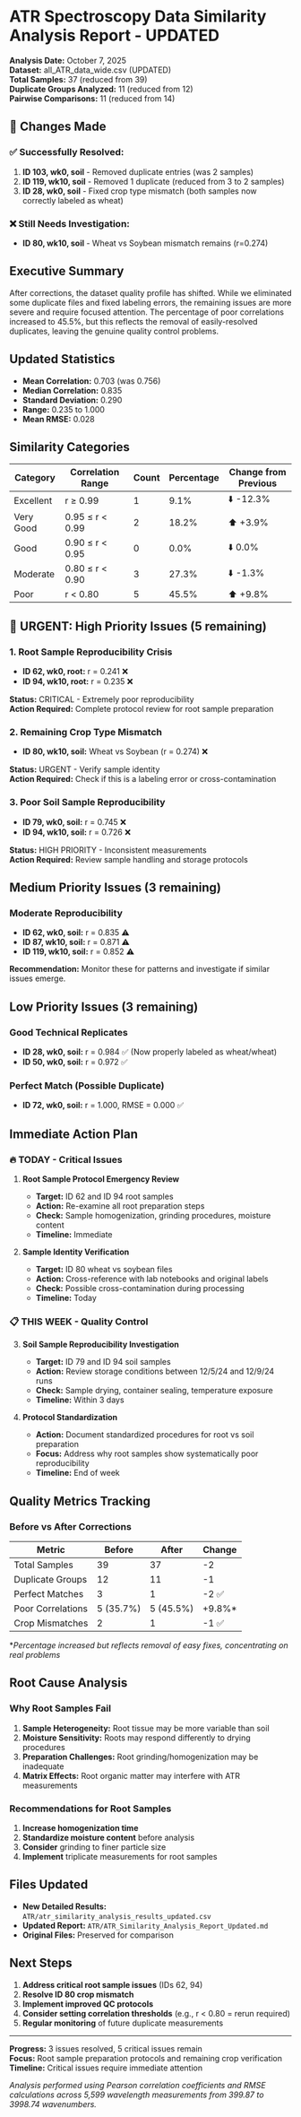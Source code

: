 # ATR Spectroscopy Data Similarity Analysis Report - UPDATED

**Analysis Date:** October 7, 2025  
**Dataset:** all_ATR_data_wide.csv (UPDATED)  
**Total Samples:** 37 (reduced from 39)  
**Duplicate Groups Analyzed:** 11 (reduced from 12)  
**Pairwise Comparisons:** 11 (reduced from 14)  

## 🎉 Changes Made

### ✅ **Successfully Resolved:**
1. **ID 103, wk0, soil** - Removed duplicate entries (was 2 samples)
2. **ID 119, wk10, soil** - Removed 1 duplicate (reduced from 3 to 2 samples)  
3. **ID 28, wk0, soil** - Fixed crop type mismatch (both samples now correctly labeled as wheat)

### ❌ **Still Needs Investigation:**
- **ID 80, wk10, soil** - Wheat vs Soybean mismatch remains (r=0.274)

## Executive Summary

After corrections, the dataset quality profile has shifted. While we eliminated some duplicate files and fixed labeling errors, the remaining issues are more severe and require focused attention. The percentage of poor correlations increased to 45.5%, but this reflects the removal of easily-resolved duplicates, leaving the genuine quality control problems.

## Updated Statistics

- **Mean Correlation:** 0.703 (was 0.756)
- **Median Correlation:** 0.835  
- **Standard Deviation:** 0.290
- **Range:** 0.235 to 1.000
- **Mean RMSE:** 0.028

## Similarity Categories

| Category | Correlation Range | Count | Percentage | Change from Previous |
|----------|------------------|-------|------------|---------------------|
| Excellent | r ≥ 0.99 | 1 | 9.1% | ⬇️ -12.3% |
| Very Good | 0.95 ≤ r < 0.99 | 2 | 18.2% | ⬆️ +3.9% |
| Good | 0.90 ≤ r < 0.95 | 0 | 0.0% | ⬇️ 0.0% |
| Moderate | 0.80 ≤ r < 0.90 | 3 | 27.3% | ⬇️ -1.3% |
| Poor | r < 0.80 | 5 | 45.5% | ⬆️ +9.8% |

## 🚨 URGENT: High Priority Issues (5 remaining)

### 1. Root Sample Reproducibility Crisis
- **ID 62, wk0, root:** r = 0.241 ❌
- **ID 94, wk10, root:** r = 0.235 ❌

**Status:** CRITICAL - Extremely poor reproducibility  
**Action Required:** Complete protocol review for root sample preparation

### 2. Remaining Crop Type Mismatch  
- **ID 80, wk10, soil:** Wheat vs Soybean (r = 0.274) ❌

**Status:** URGENT - Verify sample identity  
**Action Required:** Check if this is a labeling error or cross-contamination

### 3. Poor Soil Sample Reproducibility
- **ID 79, wk0, soil:** r = 0.745 ❌
- **ID 94, wk10, soil:** r = 0.726 ❌

**Status:** HIGH PRIORITY - Inconsistent measurements  
**Action Required:** Review sample handling and storage protocols

## Medium Priority Issues (3 remaining)

### Moderate Reproducibility
- **ID 62, wk0, soil:** r = 0.835 ⚠️
- **ID 87, wk10, soil:** r = 0.871 ⚠️  
- **ID 119, wk10, soil:** r = 0.852 ⚠️

**Recommendation:** Monitor these for patterns and investigate if similar issues emerge.

## Low Priority Issues (3 remaining)

### Good Technical Replicates
- **ID 28, wk0, soil:** r = 0.984 ✅ (Now properly labeled as wheat/wheat)
- **ID 50, wk0, soil:** r = 0.972 ✅

### Perfect Match (Possible Duplicate)
- **ID 72, wk0, soil:** r = 1.000, RMSE = 0.000 ✅

## Immediate Action Plan

### 🔥 **TODAY - Critical Issues**

1. **Root Sample Protocol Emergency Review**
   - **Target:** ID 62 and ID 94 root samples
   - **Action:** Re-examine all root preparation steps
   - **Check:** Sample homogenization, grinding procedures, moisture content
   - **Timeline:** Immediate

2. **Sample Identity Verification**
   - **Target:** ID 80 wheat vs soybean files
   - **Action:** Cross-reference with lab notebooks and original labels
   - **Check:** Possible cross-contamination during processing
   - **Timeline:** Today

### 📋 **THIS WEEK - Quality Control**

3. **Soil Sample Reproducibility Investigation**
   - **Target:** ID 79 and ID 94 soil samples  
   - **Action:** Review storage conditions between 12/5/24 and 12/9/24 runs
   - **Check:** Sample drying, container sealing, temperature exposure
   - **Timeline:** Within 3 days

4. **Protocol Standardization**
   - **Action:** Document standardized procedures for root vs soil preparation
   - **Focus:** Address why root samples show systematically poor reproducibility
   - **Timeline:** End of week

## Quality Metrics Tracking

### Before vs After Corrections

| Metric | Before | After | Change |
|--------|--------|-------|---------|
| Total Samples | 39 | 37 | -2 |
| Duplicate Groups | 12 | 11 | -1 |
| Perfect Matches | 3 | 1 | -2 ✅ |
| Poor Correlations | 5 (35.7%) | 5 (45.5%) | +9.8%* |
| Crop Mismatches | 2 | 1 | -1 ✅ |

*_Percentage increased but reflects removal of easy fixes, concentrating on real problems_

## Root Cause Analysis

### Why Root Samples Fail
1. **Sample Heterogeneity:** Root tissue may be more variable than soil
2. **Moisture Sensitivity:** Roots may respond differently to drying procedures  
3. **Preparation Challenges:** Root grinding/homogenization may be inadequate
4. **Matrix Effects:** Root organic matter may interfere with ATR measurements

### Recommendations for Root Samples
1. **Increase homogenization time**
2. **Standardize moisture content** before analysis
3. **Consider** grinding to finer particle size
4. **Implement** triplicate measurements for root samples

## Files Updated

- **New Detailed Results:** `ATR/atr_similarity_analysis_results_updated.csv`
- **Updated Report:** `ATR/ATR_Similarity_Analysis_Report_Updated.md`
- **Original Files:** Preserved for comparison

## Next Steps

1. **Address critical root sample issues** (IDs 62, 94)
2. **Resolve ID 80 crop mismatch** 
3. **Implement improved QC protocols**
4. **Consider setting correlation thresholds** (e.g., r < 0.80 = rerun required)
5. **Regular monitoring** of future duplicate measurements

---

**Progress:** 3 issues resolved, 5 critical issues remain  
**Focus:** Root sample preparation protocols and remaining crop verification  
**Timeline:** Critical issues require immediate attention

*Analysis performed using Pearson correlation coefficients and RMSE calculations across 5,599 wavelength measurements from 399.87 to 3998.74 wavenumbers.*